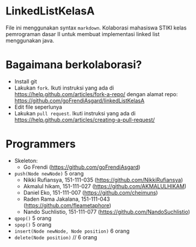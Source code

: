 # LinkedListKelasA

File ini menggunakan syntax `markdown`. Kolaborasi mahasiswa STIKI kelas pemrograman dasar II untuk membuat implementasi linked list menggunakan java.

# Bagaimana berkolaborasi?
* Install git
* Lakukan `fork`. Ikuti instruksi yang ada di https://help.github.com/articles/fork-a-repo/ dengan alamat repo: https://github.com/goFrendiAsgard/linkedListKelasA
* Edit file seperlunya
* Lakukan `pull request`. Ikuti instruksi yang ada di https://help.github.com/articles/creating-a-pull-request/

# Programmers
* Skeleton:
    - Go Frendi (https://github.com/goFrendiAsgard)
* `push(Node newNode)` 5 orang
    - Nikki Rufiansya, 151-111-035 (https://github.com/NikkiRufiansya)
    - Akmalul hikam, 151-111-027 (https://github.com/AKMALULHIKAM)
    - Daniel Eko, 151-111-007 (https://github.com/cheimuns)
    - Raden Rama Jakalana, 151-111-043 (https://github.com/fleametaphore)
    - Nando Suchlistio, 151-111-077 (https://github.com/NandoSuchlistio)
* `qpop()` 5 orang
* `spop()` 5 orang
* `insert(Node newNode, Node position)` 6 orang
* `delete(Node position)` // 6 orang
